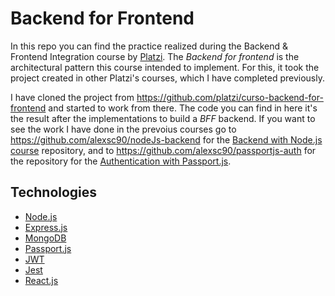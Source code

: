 # Backend for Frontend

In this repo you can find the practice realized during the Backend & Frontend Integration course by [Platzi](https://platzi.com/clases/bff/).  The *Backend for frontend* is the architectural pattern this course intended to implement. For this, it took the project created in other Platzi's courses, which I have completed previously.

I have cloned the project from https://github.com/platzi/curso-backend-for-frontend and started to work from there. The code you can find in here it's the result after the implementations to build a *BFF* backend. If you want to see the work I have done in the prevoius courses go to https://github.com/alexsc90/nodeJs-backend for the [Backend with Node.js course](https://platzi.com/clases/backend-nodejs/) repository, and to https://github.com/alexsc90/passportjs-auth for the repository for the [Authentication with Passport.js](https://github.com/alexsc90/passportjs-auth).

## Technologies

* [Node.js](https://nodejs.org/es/docs/)
* [Express.js](https://expressjs.com/es/)
* [MongoDB](https://docs.mongodb.com/guides/)
* [Passport.js](http://www.passportjs.org/docs/)
* [JWT](https://jwt.io/introduction)
* [Jest](https://jestjs.io/docs/getting-started)
* [React.js](https://es.reactjs.org/docs/getting-started.html)